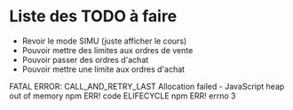 # Liste des TODO à faire

- Revoir le mode SIMU (juste afficher le cours)
- Pouvoir mettre des limites aux ordres de vente
- Pouvoir passer des ordres d'achat
- Pouvoir mettre une limite aux ordres d'achat


FATAL ERROR: CALL_AND_RETRY_LAST Allocation failed - JavaScript heap out of memory
npm ERR! code ELIFECYCLE
npm ERR! errno 3